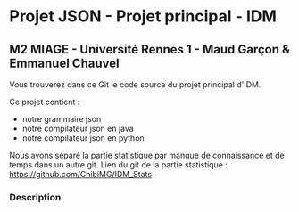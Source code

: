# Projet JSON - Projet principal - IDM
## M2 MIAGE - Université Rennes 1 - Maud Garçon & Emmanuel Chauvel

Vous trouverez dans ce Git le code source du projet principal d'IDM.

Ce projet contient :
- notre grammaire json
- notre compilateur json en java
- notre compilateur json en python

Nous avons séparé la partie statistique par manque de connaissance et de temps dans un autre git.
Lien du git de la partie statistique : https://github.com/ChibiMG/IDM_Stats

### Description
